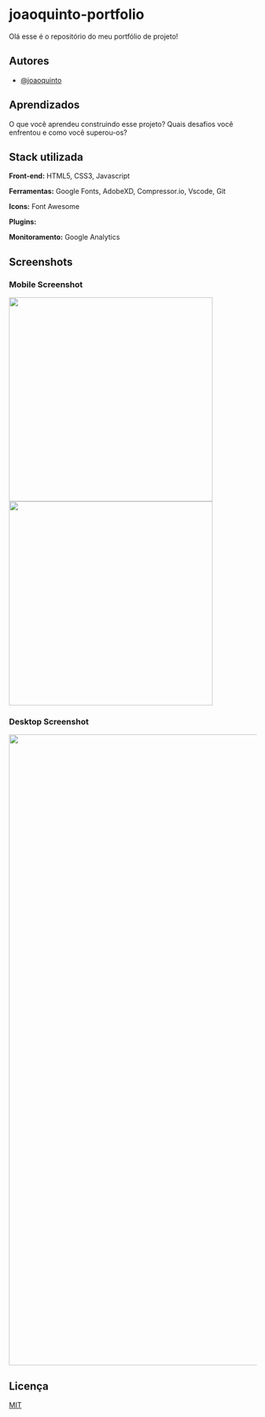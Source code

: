 # joaoquinto-portfolio

Olá esse é o repositório do meu portfólio de projeto!

## Autores

- [@joaoquinto](https://github.com/joaoquinto)

## Aprendizados

O que você aprendeu construindo esse projeto? Quais desafios você enfrentou e como você superou-os?

## Stack utilizada

**Front-end:** HTML5, CSS3, Javascript

**Ferramentas:** Google Fonts, AdobeXD, Compressor.io, Vscode, Git

**Icons:** Font Awesome

**Plugins:**

**Monitoramento:** Google Analytics

## Screenshots

### Mobile Screenshot

<img src="./screenshots/Mobile.5v.png" width="414px">
<img src="./screenshots/Mobile-open.5v.png" width="414px">

### Desktop Screenshot

<img src="./screenshots/Desktop.5v.png" width="1280px" >

## Licença

[MIT](https://github.com/joaoquinto/joaoquinto-portfolio/blob/main/LICENSE)
